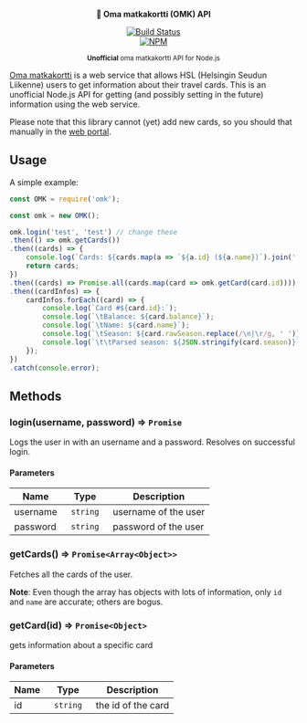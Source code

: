 <p align="center">
    <b>🚌 Oma matkakortti (OMK) API</b>
</p>
<p align="center">
    <a href="https://travis-ci.org/jolle/omk"><img src="https://travis-ci.org/jolle/omk.svg?branch=master" alt="Build Status"></a><br/>
    <a href="https://npmjs.org/package/omk"><img src="https://nodei.co/npm/omk.png?downloads=true&stars=true" alt="NPM"></a>
</p>
<p align="center">
    <sup><b>Unofficial</b> oma matkakortti API for Node.js</sup>
</p>

<a href="https://omamatkakortti.hsl.fi/">Oma matkakortti</a> is a web service that allows HSL (Helsingin Seudun Liikenne) users to get information about their travel cards. This is an unofficial Node.js API for getting (and possibly setting in the future) information using the web service.

Please note that this library cannot (yet) add new cards, so you should that manually in the <a href="https://omamatkakortti.hsl.fi/Account/Login">web portal</a>.

## Usage
A simple example:
```js
const OMK = require('omk');

const omk = new OMK();

omk.login('test', 'test') // change these
.then(() => omk.getCards())
.then((cards) => {
    console.log(`Cards: ${cards.map(a => `${a.id} (${a.name})`).join(', ')}\n`);
    return cards;
})
.then((cards) => Promise.all(cards.map(card => omk.getCard(card.id))))
.then((cardInfos) => {
    cardInfos.forEach((card) => {
        console.log(`Card #${card.id}:`);
        console.log(`\tBalance: ${card.balance}`);
        console.log(`\tName: ${card.name}`);
        console.log(`\tSeason: ${card.rawSeason.replace(/\n|\r/g, ' ')}`);
        console.log(`\t\tParsed season: ${JSON.stringify(card.season)}`);
    });
})
.catch(console.error);
```

## Methods

### login(username, password) ⇒ <code>Promise</code>

Logs the user in with an username and a password. Resolves on successful login.

#### Parameters
| Name   | Type                | Description  |
| ------ | ------------------- | ------------ |
| username  | <code> string </code> | username of the user |
| password | <code> string </code> | password of the user |

### getCards() ⇒ <code>Promise&lt;Array&lt;Object&gt;&gt;</code>

Fetches all the cards of the user.

**Note**: Even though the array has objects with lots of information, only `id` and `name` are accurate; others are bogus.

### getCard(id) ⇒ <code>Promise&lt;Object&gt;</code>

gets information about a specific card

#### Parameters
| Name   | Type                | Description  |
| ------ | ------------------- | ------------ |
| id  | <code> string </code> | the id of the card |
